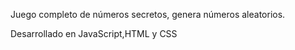 Juego completo de números secretos, genera números aleatorios.

 Desarrollado en JavaScript,HTML y CSS
